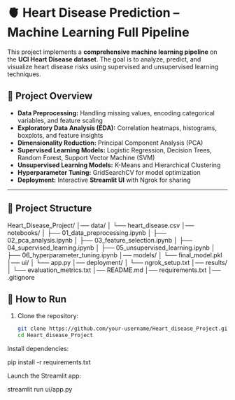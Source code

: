 # 🫀 Heart Disease Prediction – Machine Learning Full Pipeline  

This project implements a **comprehensive machine learning pipeline** on the **UCI Heart Disease dataset**. The goal is to analyze, predict, and visualize heart disease risks using supervised and unsupervised learning techniques.  

## 📌 Project Overview  
- **Data Preprocessing:** Handling missing values, encoding categorical variables, and feature scaling  
- **Exploratory Data Analysis (EDA):** Correlation heatmaps, histograms, boxplots, and feature insights  
- **Dimensionality Reduction:** Principal Component Analysis (PCA)  
- **Supervised Learning Models:** Logistic Regression, Decision Trees, Random Forest, Support Vector Machine (SVM)  
- **Unsupervised Learning Models:** K-Means and Hierarchical Clustering  
- **Hyperparameter Tuning:** GridSearchCV for model optimization  
- **Deployment:** Interactive **Streamlit UI** with Ngrok for sharing  

---

## 📂 Project Structure  
Heart_Disease_Project/
│── data/
│ └── heart_disease.csv
│── notebooks/
│ ├── 01_data_preprocessing.ipynb
│ ├── 02_pca_analysis.ipynb
│ ├── 03_feature_selection.ipynb
│ ├── 04_supervised_learning.ipynb
│ ├── 05_unsupervised_learning.ipynb
│ ├── 06_hyperparameter_tuning.ipynb
│── models/
│ └── final_model.pkl
│── ui/
│ └── app.py
│── deployment/
│ └── ngrok_setup.txt
│── results/
│ └── evaluation_metrics.txt
│── README.md
│── requirements.txt
│── .gitignore

## 🚀 How to Run  
1. Clone the repository:
   ```bash
   git clone https://github.com/your-username/Heart_disease_Project.git
   cd Heart_disease_Project

Install dependencies:

pip install -r requirements.txt


Launch the Streamlit app:

streamlit run ui/app.py
